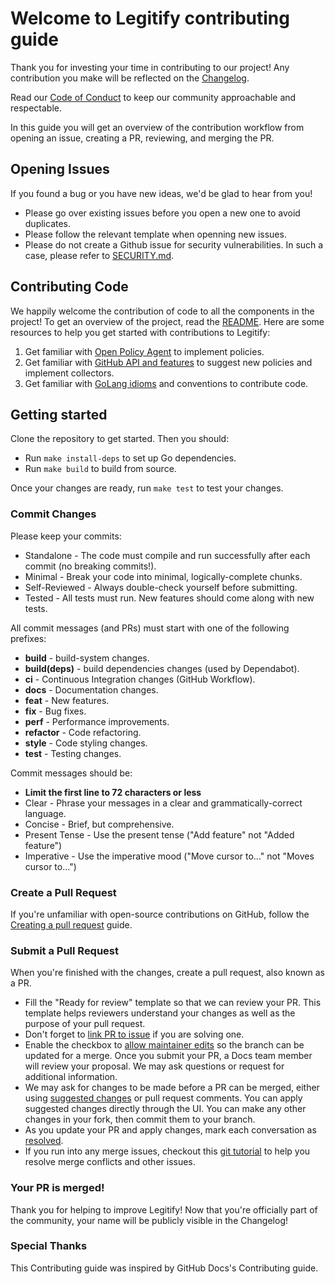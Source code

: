 # Welcome to Legitify contributing guide

Thank you for investing your time in contributing to our project! Any contribution you make will be reflected on the [Changelog](https://github.com/Legit-Labs/legitify/blob/main/CHANGELOG.md).

Read our  [Code of Conduct](https://github.com/Legit-Labs/legitify/blob/main/CODE_OF_CONDUCT.md)  to keep our community approachable and respectable.

In this guide you will get an overview of the contribution workflow from opening an issue, creating a PR, reviewing, and merging the PR.

## Opening Issues
If you found a bug or you have new ideas, we'd be glad to hear from you!
* Please go over existing issues before you open a new one to avoid duplicates.
* Please follow the relevant template when openning new issues.
* Please do not create a Github issue for security vulnerabilities. In such a case, please refer to [SECURITY.md](https://github.com/Legit-Labs/legitify/blob/main/SECURITY.md).

## Contributing Code
We happily welcome the contribution of code to all the components in the project!
To get an overview of the project, read the  [README](https://github.com/Legit-Labs/legitify/blob/main/README.md). Here are some resources to help you get started with contributions to Legitify:
1. Get familiar with [Open Policy Agent](https://www.openpolicyagent.org/docs/latest/) to implement policies.
2. Get familiar with [GitHub API and features](https://docs.github.com/en) to suggest new policies and implement collectors.
3. Get familiar with [GoLang idioms](https://go.dev/doc/effective_go) and conventions to contribute code.

## Getting started

Clone the repository to get started. Then you should:
* Run `make install-deps` to set up Go dependencies.
* Run `make build` to build from source.

Once your changes are ready, run `make test` to test your changes.

### Commit Changes

Please keep your commits:
* Standalone - The code must compile and run successfully after each commit (no breaking commits!).
* Minimal - Break your code into minimal, logically-complete chunks.
* Self-Reviewed - Always double-check yourself before submitting.
* Tested - All tests must run. New features should come along with new tests.

All commit messages (and PRs) must start with one of the following prefixes:
* **build** - build-system changes.
* **build(deps)** - build dependencies changes (used by Dependabot).
* **ci** - Continuous Integration changes (GitHub Workflow).
* **docs** - Documentation changes.
* **feat** - New features.
* **fix** - Bug fixes.
* **perf** - Performance improvements.
* **refactor** - Code refactoring.
* **style** - Code styling changes.
* **test** - Testing changes. 

Commit messages should be:
* **Limit the first line to 72 characters or less**
* Clear - Phrase your messages in a clear and grammatically-correct language.
* Concise - Brief, but comprehensive.
* Present Tense - Use the present tense ("Add feature" not "Added feature")
* Imperative - Use the imperative mood ("Move cursor to..." not "Moves cursor to...")

### Create a Pull Request
If you're unfamiliar with open-source contributions on GitHub, follow the [Creating a pull request](https://docs.github.com/en/pull-requests/collaborating-with-pull-requests/proposing-changes-to-your-work-with-pull-requests/creating-a-pull-request) guide.
 
### Submit a Pull Request

When you're finished with the changes, create a pull request, also known as a PR.

-   Fill the "Ready for review" template so that we can review your PR. This template helps reviewers understand your changes as well as the purpose of your pull request.
-   Don't forget to  [link PR to issue](https://docs.github.com/en/issues/tracking-your-work-with-issues/linking-a-pull-request-to-an-issue)  if you are solving one.
-   Enable the checkbox to  [allow maintainer edits](https://docs.github.com/en/github/collaborating-with-issues-and-pull-requests/allowing-changes-to-a-pull-request-branch-created-from-a-fork)  so the branch can be updated for a merge. Once you submit your PR, a Docs team member will review your proposal. We may ask questions or request for additional information.
-   We may ask for changes to be made before a PR can be merged, either using  [suggested changes](https://docs.github.com/en/github/collaborating-with-issues-and-pull-requests/incorporating-feedback-in-your-pull-request)  or pull request comments. You can apply suggested changes directly through the UI. You can make any other changes in your fork, then commit them to your branch.
-   As you update your PR and apply changes, mark each conversation as  [resolved](https://docs.github.com/en/github/collaborating-with-issues-and-pull-requests/commenting-on-a-pull-request#resolving-conversations).
-   If you run into any merge issues, checkout this  [git tutorial](https://lab.github.com/githubtraining/managing-merge-conflicts)  to help you resolve merge conflicts and other issues.

### Your PR is merged!
Thank you for helping to improve Legitify!
Now that you're officially part of the community, your name will be publicly visible in the Changelog!

### Special Thanks
This Contributing guide was inspired by GitHub Docs's Contributing guide.
